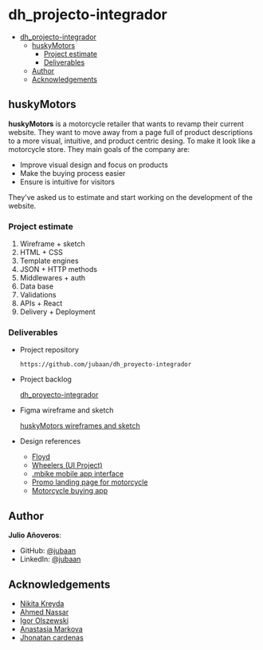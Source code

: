 # dh_projecto-integrador

- [dh_projecto-integrador](#dh_projecto-integrador)
  - [huskyMotors](#huskymotors)
    - [Project estimate](#project-estimate)
    - [Deliverables](#deliverables)
  - [Author](#author)
  - [Acknowledgements](#acknowledgements)

## huskyMotors

**huskyMotors** is a motorcycle retailer that wants to revamp their current website. They want to move away from a page full of product descriptions to a more visual, intuitive, and product centric desing. To  make it look like a motorcycle store. They main goals of the company are:

- Improve visual design and focus on products
- Make the buying process easier
- Ensure is intuitive for visitors

They've asked us to estimate and start working on the development of the website. 

### Project estimate

1. Wireframe + sketch
2. HTML + CSS
3. Template engines
4. JSON + HTTP methods
5. Middlewares + auth
6. Data base
7. Validations
8. APIs + React
9. Delivery + Deployment

### Deliverables

- Project repository

    ```
    https://github.com/jubaan/dh_proyecto-integrador
    ```

- Project backlog

   [dh_proyecto-integrador](https://github.com/users/jubaan/projects/1/views/1?visibleFields=%5B%22Title%22%2C%22Status%22%2C%22Milestone%22%2C1488678%2C1488695%2C1488891%2C%22Assignees%22%2C%22Labels%22%5D)

- Figma wireframe and sketch

    [huskyMotors wireframes and sketch](https://www.figma.com/file/V0DF5XfrfdrDdF4pCwZyLl/dh_proyecto-integrador?node-id=0%3A1)

- Design references

    - [Floyd](https://www.behance.net/gallery/135126051/FLOYD-CO-E-commerce-redesign?tracking_source=search_projects_recommended%7Cecommerce%20ux%20web%20design)
    - [Wheelers (UI Project)](https://www.behance.net/gallery/131396637/Wheelers-(UI-Project)?tracking_source=search_projects_recommended%7Cecommerce%20ux%20web%20design%20motorcycle)
    - [.mbike mobile app interface](https://www.behance.net/gallery/129897899/mbike-mobile-app-interface?tracking_source=search_projects_recommended%7Cecommerce%20ux%20web%20design%20motorcycle)
    - [Promo landing page for motorcycle](https://www.behance.net/gallery/134483585/Promo-landing-for-motorcycle-promo-sajt-dlja-motocikla?tracking_source=search_projects_recommended%7Cmotorcycle)
    - [Motorcycle buying app](https://www.behance.net/gallery/136112471/Motorcycle-buying-app?tracking_source=search_projects_recommended%7Cmotorcycle)
## Author

**Julio Añoveros**:
- GitHub: [@jubaan](https://github.com/jubaan)
- LinkedIn: [@jubaan](https://linkedin.com/in/jubaan)

## Acknowledgements

- [Nikita Kreyda](https://www.behance.net/leogoggins)
- [Ahmed Nassar](https://www.behance.net/a7mednassar)
- [Igor Olszewski](https://www.behance.net/igorolszewski2)
- [Anastasia Markova](https://www.behance.net/anastasmarkova)
- [Jhonatan cardenas](https://www.behance.net/jhonatan_artist23)